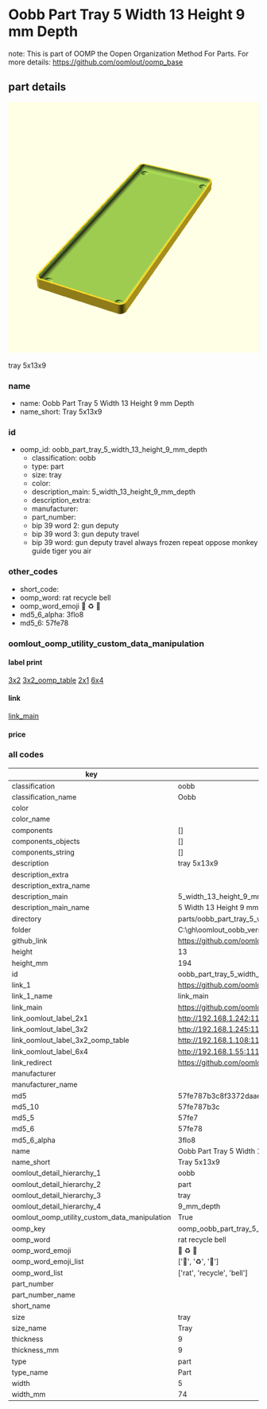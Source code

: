 # Oobb Part Tray 5 Width 13 Height 9 mm Depth  

note: This is part of OOMP the Oopen Organization Method For Parts. For more details: https://github.com/oomlout/oomp_base

##  part details
  

[![](3dpr.png)](3dpr.png)

tray 5x13x9



### name
* name: Oobb Part Tray 5 Width 13 Height 9 mm Depth
* name_short: Tray 5x13x9 
### id
* oomp_id: oobb_part_tray_5_width_13_height_9_mm_depth
  * classification: oobb
  * type: part
  * size: tray
  * color: 
  * description_main: 5_width_13_height_9_mm_depth
  * description_extra: 
  * manufacturer: 
  * part_number: 
  * bip 39 word 2: gun deputy
  * bip 39 word 3: gun deputy travel
  * bip 39 word: gun deputy travel always frozen repeat oppose monkey guide tiger you air

### other_codes
* short_code: 
* oomp_word: rat recycle bell
* oomp_word_emoji :rat: :recycle: :bell:
* md5_6_alpha: 3flo8
* md5_6: 57fe78






### oomlout_oomp_utility_custom_data_manipulation
#### label print
[3x2](http://192.168.1.245:1112/?label=oomp%203flo8)
[3x2_oomp_table](http://192.168.1.108:1112/?label=oomp%203flo8)
[2x1](http://192.168.1.242:1112/?label=oomp%203flo8)
[6x4](http://192.168.1.55:1112/?label=oomp%203flo8)    

#### link

[link_main](https://github.com/oomlout/oomlout_oobb_version_4_generated_parts/tree/main/navigation_oomp/oobb/part/tray/5_width_13_height_9_mm_depth/part)                              

#### price







### all codes 
| key | value |  
| --- | --- |  
| classification | oobb |  
| classification_name | Oobb |  
| color |  |  
| color_name |  |  
| components | [] |  
| components_objects | [] |  
| components_string | [] |  
| description | tray 5x13x9 |  
| description_extra |  |  
| description_extra_name |  |  
| description_main | 5_width_13_height_9_mm_depth |  
| description_main_name | 5 Width 13 Height 9 mm Depth |  
| directory | parts/oobb_part_tray_5_width_13_height_9_mm_depth |  
| folder | C:\gh\oomlout_oobb_version_4_generated_parts\parts\oobb_part_tray_5_width_13_height_9_mm_depth |  
| github_link | https://github.com/oomlout/oomlout_oomp_part_src/tree/main/parts/oobb_part_tray_5_width_13_height_9_mm_depth |  
| height | 13 |  
| height_mm | 194 |  
| id | oobb_part_tray_5_width_13_height_9_mm_depth |  
| link_1 | https://github.com/oomlout/oomlout_oobb_version_4_generated_parts/tree/main/navigation_oomp/oobb/part/tray/5_width_13_height_9_mm_depth/part |  
| link_1_name | link_main |  
| link_main | https://github.com/oomlout/oomlout_oobb_version_4_generated_parts/tree/main/navigation_oomp/oobb/part/tray/5_width_13_height_9_mm_depth/part |  
| link_oomlout_label_2x1 | http://192.168.1.242:1112/?label=oomp%203flo8 |  
| link_oomlout_label_3x2 | http://192.168.1.245:1112/?label=oomp%203flo8 |  
| link_oomlout_label_3x2_oomp_table | http://192.168.1.108:1112/?label=oomp%203flo8 |  
| link_oomlout_label_6x4 | http://192.168.1.55:1112/?label=oomp%203flo8 |  
| link_redirect | https://github.com/oomlout/oomlout_oobb_version_4_generated_parts/tree/main/parts/oobb_tray_05_13_09 |  
| manufacturer |  |  
| manufacturer_name |  |  
| md5 | 57fe787b3c8f3372daaed079cf0ed33f |  
| md5_10 | 57fe787b3c |  
| md5_5 | 57fe7 |  
| md5_6 | 57fe78 |  
| md5_6_alpha | 3flo8 |  
| name | Oobb Part Tray 5 Width 13 Height 9 mm Depth |  
| name_short | Tray 5x13x9  |  
| oomlout_detail_hierarchy_1 | oobb |  
| oomlout_detail_hierarchy_2 | part |  
| oomlout_detail_hierarchy_3 | tray |  
| oomlout_detail_hierarchy_4 | 9_mm_depth |  
| oomlout_oomp_utility_custom_data_manipulation | True |  
| oomp_key | oomp_oobb_part_tray_5_width_13_height_9_mm_depth |  
| oomp_word | rat recycle bell |  
| oomp_word_emoji | :rat: :recycle: :bell: |  
| oomp_word_emoji_list | [':rat:', ':recycle:', ':bell:'] |  
| oomp_word_list | ['rat', 'recycle', 'bell'] |  
| part_number |  |  
| part_number_name |  |  
| short_name |  |  
| size | tray |  
| size_name | Tray |  
| thickness | 9 |  
| thickness_mm | 9 |  
| type | part |  
| type_name | Part |  
| width | 5 |  
| width_mm | 74 |  
